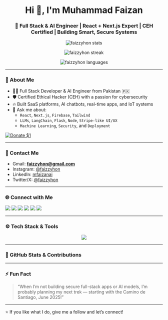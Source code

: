 <h1 align="center">Hi 👋, I'm Muhammad Faizan</h1>
<h3 align="center">🚀 Full Stack & AI Engineer | React + Next.js Expert | CEH Certified | Building Smart, Secure Systems</h3>

<p align="center">
  <img src="https://github-readme-stats.vercel.app/api?username=faizzyhon&show_icons=true&theme=tokyonight" alt="faizzyhon stats"/>
</p>
<p align="center">
  <img src="https://github-readme-streak-stats.herokuapp.com/?user=faizzyhon&theme=tokyonight" alt="faizzyhon streak"/>
</p>
<p align="center">
  <img src="https://github-readme-stats.vercel.app/api/top-langs/?username=faizzyhon&layout=compact&theme=tokyonight" alt="faizzyhon languages"/>
</p>

---

### 🧠 About Me
- 👨‍💻 Full Stack Developer & AI Engineer from Pakistan 🇵🇰
- 🛡️ Certified Ethical Hacker (CEH) with a passion for cybersecurity
- 🔥 Built SaaS platforms, AI chatbots, real-time apps, and IoT systems
- 💬 Ask me about:
  - `React`, `Next.js`, `Firebase`, `Tailwind`
  - `LLMs`, `LangChain`, `Flask`, `Node`, `Stripe-like UI/UX`
  - `Machine Learning`, `Security`, and `Deployment`

[![Donate $1](https://img.shields.io/badge/Donate-%241%2Fmonth-blue?style=for-the-badge&logo=paypal)](https://faizzyhon.pocketsflow.com/checkout?subscriptionId=67fcd87c61a4fff7863721e3)


---

### 📧 Contact Me
- Gmail: **faizzyhon@gmail.com**
- Instagram: [@faizzyhon](https://instagram.com/faizzyhon)
- LinkedIn: [mfaizanai](https://linkedin.com/in/mfaizanai)
- Twitter/X: [@faizzyhon](https://twitter.com/faizzyhon)

---

### 🌐 Connect with Me

<p align="left">
  <a href="https://twitter.com/faizzyhon" target="_blank"><img src="https://img.shields.io/badge/-Twitter-1DA1F2?style=for-the-badge&logo=Twitter&logoColor=white"/></a>
  <a href="https://linkedin.com/in/mfaizanai" target="_blank"><img src="https://img.shields.io/badge/-LinkedIn-blue?style=for-the-badge&logo=linkedin&logoColor=white"/></a>
  <a href="https://kaggle.com/faizzyhon" target="_blank"><img src="https://img.shields.io/badge/-Kaggle-20BEFF?style=for-the-badge&logo=kaggle&logoColor=white"/></a>
  <a href="https://fb.com/faizzyhon" target="_blank"><img src="https://img.shields.io/badge/-Facebook-1877F2?style=for-the-badge&logo=facebook&logoColor=white"/></a>
  <a href="https://instagram.com/faizzyhon" target="_blank"><img src="https://img.shields.io/badge/-Instagram-E4405F?style=for-the-badge&logo=instagram&logoColor=white"/></a>
  <a href="https://www.youtube.com/c/faizzyhon" target="_blank"><img src="https://img.shields.io/badge/-YouTube-FF0000?style=for-the-badge&logo=youtube&logoColor=white"/></a>
</p>

---

### ⚙️ Tech Stack & Tools

<p align="center">
  <img src="https://skillicons.dev/icons?i=react,nextjs,tailwind,js,ts,nodejs,python,flask,django,firebase,mongodb,mysql,postgres,git,github,vercel,heroku,linux,vscode,arduino,opencv,tensorflow,pytorch,scikit-learn" />
</p>

---

### 🧠 GitHub Stats & Contributions



---


### ⚡ Fun Fact
> “When I’m not building secure full-stack apps or AI models, I’m probably planning my next trek — starting with the Camino de Santiago, June 2025!”

---

⭐️ If you like what I do, give me a follow and let’s connect!

